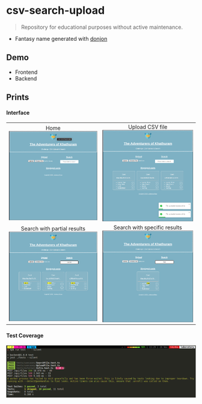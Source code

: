 # csv-search-upload

> Repository for educational purposes without active maintenance.

* Fantasy name generated with [donjon](https://donjon.bin.sh/fantasy/name/#type=set)

## Demo

- Frontend
- Backend

## Prints


#### Interface

|                                                                             |                                                                            |
| :-------------------------------------------------------------------------: | :------------------------------------------------------------------------: |
|                        Home ![Home](docs/print1.png)                        |            Upload CSV file ![Upload CSV file](docs/print2.png)             |
| Search with partial results ![Search with partial results](docs/print3.png) | Search with specific results![Search with specific results](docs/print4.png) |

#### Test Coverage

![Test Coverage](docs/testcoverage.png)